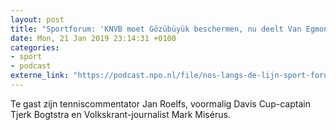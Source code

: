 ```yaml
---
layout: post
title: "Sportforum: 'KNVB moet Gözübüyük beschermen, nu deelt Van Egmond een sneer uit'"
date: Mon, 21 Jan 2019 23:14:31 +0100
categories: 
- sport 
- podcast 
externe_link: "https://podcast.npo.nl/file/nos-langs-de-lijn-sport-forum/3721/nporadio1_nos-langs-de-lijn-sport-forum_20190121_sportforum-knvb-moet-gozubuyuk-beschermen-nu-deelt-van-egmond-een-sneer-uit_S4DICJ.mp3"
---
```


Te gast zijn tenniscommentator Jan Roelfs, voormalig Davis Cup-captain Tjerk Bogtstra en Volkskrant-journalist Mark Misérus.
